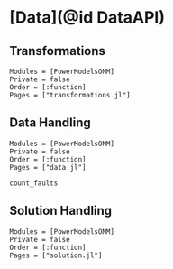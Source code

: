 # [Data](@id DataAPI)

## Transformations

```@autodocs
Modules = [PowerModelsONM]
Private = false
Order = [:function]
Pages = ["transformations.jl"]
```

## Data Handling

```@autodocs
Modules = [PowerModelsONM]
Private = false
Order = [:function]
Pages = ["data.jl"]
```

```@docs
count_faults
```

## Solution Handling

```@autodocs
Modules = [PowerModelsONM]
Private = false
Order = [:function]
Pages = ["solution.jl"]
```

